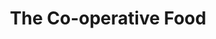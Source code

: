 ---
title: "The Co-operative Food"
url: /burton-on-trent/the-co-operative-food/
shop: supermarket
---